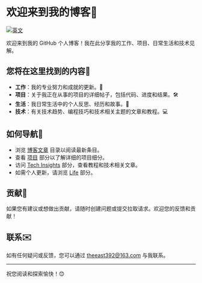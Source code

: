 # 欢迎来到我的博客🌟

[![英文](https://img.shields.io/badge/英文-Click%20Here-blue)](./README.md)

欢迎来到我的 GitHub 个人博客！我在此分享我的工作、项目、日常生活和技术见解。

## 您将在这里找到的内容🚀

- **工作**：我的专业努力和成就的更新。💼
- **项目**：关于我正在从事的项目的详细帖子，包括代码、进度和结果。🛠️
- **生活**：我日常生活中的个人反思、经历和故事。🌿
- **技术**：有关技术趋势、编程技巧和技术相关主题的文章和教程。💻

## 如何导航🔗

- 浏览 [博客文章](./posts) 目录以阅读最新条目。
- 查看 [项目](./projects) 部分以了解详细的项目细分。
- 访问 [Tech Insights](./tech) 部分，查看教程和技术相关文章。
- 如需个人更新，请浏览 [Life](./life) 部分。

## 贡献🎉

如果您有建议或想做出贡献，请随时创建问题或提交拉取请求。欢迎您的反馈和贡献！

## 联系✉️

如有任何疑问或反馈，您可以通过 [theeast392@163.com](mailto:theeast392@163.com) 与我联系。

---

祝您阅读和探索愉快！😊